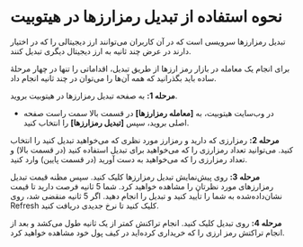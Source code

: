 # نحوه استفاده از تبدیل رمزارزها در هیتوبیت

تبدیل رمزارزها سرویسی است که در آن کاربران می‌توانند ارز دیجیتالی را که در اختیار دارند در عرض چند ثانیه به ارز دیجیتال دیگری تبدیل کنند.

برای انجام یک معامله در بازار رمز ارزها از طریق تبدیل، اقداماتی را تنها در چهار مرحلهٔ ساده باید بگذرانید که همه آن‌ها را می‌توان در چند ثانیه انجام داد.

**مرحله 1:** به صفحه تبدیل رمزارزها در هیتوبیت بروید.

-	 در وب‌سایت هیتوبیت، به **[معامله رمزارزها]** در قسمت بالا سمت راست صفحه اصلی بروید، سپس **[تبدیل رمزارزها]** را انتخاب کنید.

**مرحله 2:** رمزارزی که دارید و رمزارز مورد نظری که می‌خواهید تبدیل کنید را انتخاب کنید. می‌توانید تعداد رمزارزی را که می‌خواهید برای تبدیل استفاده کنید (در قسمت بالا) و تعداد رمزارزی را که می‌خواهید به دست آورید (در قسمت پایین) وارد کنید.

**مرحله 3:** روی پیش‌نمایش تبدیل رمزارزها کلیک کنید. سپس مظنه قیمت تبدیل رمزارزهای مورد نظرتان را مشاهده خواهید کرد. شما 5 ثانیه فرصت دارید تا قیمت نشان‌داده‌شده به شما را تأیید کنید و تبدیل را انجام دهید. اگر 5 ثانیه منقضی شد، روی Refresh کلیک کنید تا نرخ جدیدی دریافت کنید.

**مرحله 4:** روی تبدیل کلیک کنید. انجام تراکنش کمتر از یک ثانیه طول می‌کشد و بعد از انجام تراکتش رمز ارزی را که خریداری کرده‌اید در کیف پول خود مشاهده خواهید کرد.
